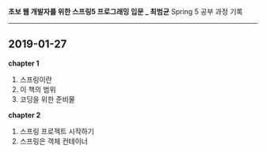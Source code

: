 
**초보 웹 개발자를 위한 스프링5 프로그래밍 입문 _ 최범균**
Spring 5 공부 과정 기록  

***
**2019-01-27**
---
****chapter 1****
1. 스프링이란  
2. 이 책의 범위  
3. 코딩을 위한 준비물  

****chapter 2****  
1. 스프링 프로젝트 시작하기  
2. 스프링은 객체 컨테이너  

